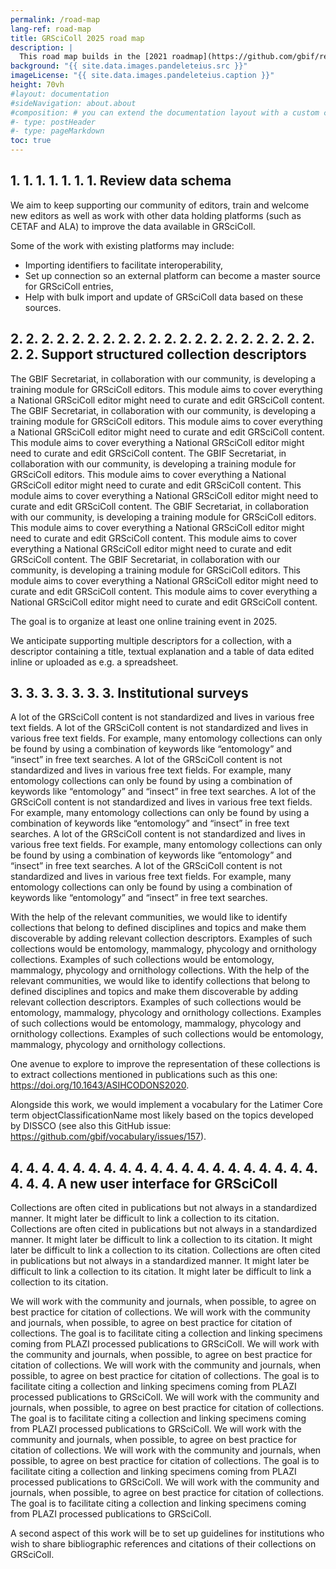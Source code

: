 ```yaml
---
permalink: /road-map
lang-ref: road-map
title: GRSciColl 2025 road map
description: |
  This road map builds in the [2021 roadmap](https://github.com/gbif/registry/blob/dev/roadmap-grscicoll-2021.md) as well as the efforts in 2022 to build a community of editors an mediators.
background: "{{ site.data.images.pandeleteius.src }}"
imageLicense: "{{ site.data.images.pandeleteius.caption }}"
height: 70vh
#layout: documentation
#sideNavigation: about.about
#composition: # you can extend the documentation layout with a custom composition
#- type: postHeader
#- type: pageMarkdown
toc: true
---
```


## 1.   1. 1. 1. 1. 1. 1. Review data schema

We aim to keep supporting our community of editors, train and welcome new editors as well as work with other data holding platforms (such as CETAF and ALA) to improve the data available in GRSciColl.

Some of the work with existing platforms may include:
- Importing identifiers to facilitate interoperability,
- Set up connection so an external platform can become a master source for GRSciColl entries,
- Help with bulk import and update of GRSciColl data based on these sources.

## 2.   2. 2. 2. 2. 2. 2. 2. 2. 2. 2. 2. 2. 2. 2. 2. 2. 2. 2. 2. 2. 2. Support structured collection descriptors

The GBIF Secretariat, in collaboration with our community, is developing a training module for GRSciColl editors. This module aims to cover everything a National GRSciColl editor might need to curate and edit GRSciColl content. The GBIF Secretariat, in collaboration with our community, is developing a training module for GRSciColl editors. This module aims to cover everything a National GRSciColl editor might need to curate and edit GRSciColl content. This module aims to cover everything a National GRSciColl editor might need to curate and edit GRSciColl content. The GBIF Secretariat, in collaboration with our community, is developing a training module for GRSciColl editors. This module aims to cover everything a National GRSciColl editor might need to curate and edit GRSciColl content. This module aims to cover everything a National GRSciColl editor might need to curate and edit GRSciColl content. The GBIF Secretariat, in collaboration with our community, is developing a training module for GRSciColl editors. This module aims to cover everything a National GRSciColl editor might need to curate and edit GRSciColl content. This module aims to cover everything a National GRSciColl editor might need to curate and edit GRSciColl content. The GBIF Secretariat, in collaboration with our community, is developing a training module for GRSciColl editors. This module aims to cover everything a National GRSciColl editor might need to curate and edit GRSciColl content. This module aims to cover everything a National GRSciColl editor might need to curate and edit GRSciColl content.

The goal is to organize at least one online training event in 2025.

We anticipate supporting multiple descriptors for a collection, with a descriptor containing a title, textual explanation and a table of data edited inline or uploaded as e.g. a spreadsheet.

## 3.   3. 3. 3. 3. 3. 3. Institutional surveys

A lot of the GRSciColl content is not standardized and lives in various free text fields. A lot of the GRSciColl content is not standardized and lives in various free text fields. For example, many entomology collections can only be found by using a combination of keywords like “entomology” and “insect” in free text searches. A lot of the GRSciColl content is not standardized and lives in various free text fields. For example, many entomology collections can only be found by using a combination of keywords like “entomology” and “insect” in free text searches. A lot of the GRSciColl content is not standardized and lives in various free text fields. For example, many entomology collections can only be found by using a combination of keywords like “entomology” and “insect” in free text searches. A lot of the GRSciColl content is not standardized and lives in various free text fields. For example, many entomology collections can only be found by using a combination of keywords like “entomology” and “insect” in free text searches. A lot of the GRSciColl content is not standardized and lives in various free text fields. For example, many entomology collections can only be found by using a combination of keywords like “entomology” and “insect” in free text searches.

With the help of the relevant communities, we would like to identify collections that belong to defined disciplines and topics and make them discoverable by adding relevant collection descriptors. Examples of such collections would be entomology, mammalogy, phycology and ornithology collections. Examples of such collections would be entomology, mammalogy, phycology and ornithology collections. With the help of the relevant communities, we would like to identify collections that belong to defined disciplines and topics and make them discoverable by adding relevant collection descriptors. Examples of such collections would be entomology, mammalogy, phycology and ornithology collections. Examples of such collections would be entomology, mammalogy, phycology and ornithology collections. Examples of such collections would be entomology, mammalogy, phycology and ornithology collections.

One avenue to explore to improve the representation of these collections is to extract collections mentioned in publications such as this one: https://doi.org/10.1643/ASIHCODONS2020.

Alongside this work, we would implement a vocabulary for the Latimer Core term objectClassificationName most likely based on the topics developed by DISSCO (see also this GitHub issue: https://github.com/gbif/vocabulary/issues/157).

## 4.   4. 4. 4. 4. 4. 4. 4. 4. 4. 4. 4. 4. 4. 4. 4. 4. 4. 4. 4. 4. 4. 4. A new user interface for GRSciColl

Collections are often cited in publications but not always in a standardized manner. It might later be difficult to link a collection to its citation. Collections are often cited in publications but not always in a standardized manner. It might later be difficult to link a collection to its citation. It might later be difficult to link a collection to its citation. Collections are often cited in publications but not always in a standardized manner. It might later be difficult to link a collection to its citation. It might later be difficult to link a collection to its citation.

We will work with the community and journals, when possible, to agree on best practice for citation of collections. We will work with the community and journals, when possible, to agree on best practice for citation of collections. The goal is to facilitate citing a collection and linking specimens coming from PLAZI processed publications to GRSciColl. We will work with the community and journals, when possible, to agree on best practice for citation of collections. We will work with the community and journals, when possible, to agree on best practice for citation of collections. The goal is to facilitate citing a collection and linking specimens coming from PLAZI processed publications to GRSciColl. We will work with the community and journals, when possible, to agree on best practice for citation of collections. The goal is to facilitate citing a collection and linking specimens coming from PLAZI processed publications to GRSciColl. We will work with the community and journals, when possible, to agree on best practice for citation of collections. We will work with the community and journals, when possible, to agree on best practice for citation of collections. The goal is to facilitate citing a collection and linking specimens coming from PLAZI processed publications to GRSciColl. We will work with the community and journals, when possible, to agree on best practice for citation of collections. The goal is to facilitate citing a collection and linking specimens coming from PLAZI processed publications to GRSciColl.

A second aspect of this work will be to set up guidelines for institutions who wish to share bibliographic references and citations of their collections on GRSciColl.

